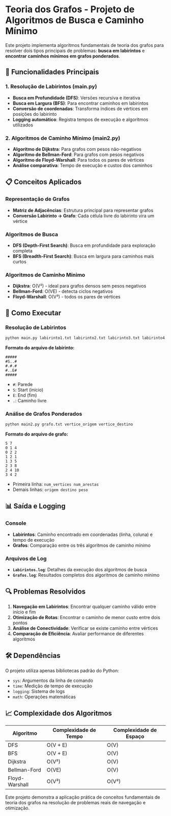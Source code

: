 # Teoria dos Grafos - Projeto de Algoritmos de Busca e Caminho Mínimo

Este projeto implementa algoritmos fundamentais de teoria dos grafos para resolver dois tipos principais de problemas: **busca em labirintos** e **encontrar caminhos mínimos em grafos ponderados**.

## 🎯 Funcionalidades Principais

### 1. Resolução de Labirintos (main.py)
- **Busca em Profundidade (DFS)**: Versões recursiva e iterativa
- **Busca em Largura (BFS)**: Para encontrar caminhos em labirintos
- **Conversão de coordenadas**: Transforma índices de vértices em posições do labirinto
- **Logging automático**: Registra tempos de execução e algoritmos utilizados

### 2. Algoritmos de Caminho Mínimo (main2.py)
- **Algoritmo de Dijkstra**: Para grafos com pesos não-negativos
- **Algoritmo de Bellman-Ford**: Para grafos com pesos negativos
- **Algoritmo de Floyd-Warshall**: Para todos os pares de vértices
- **Análise comparativa**: Tempo de execução e custos dos caminhos

## 📋 Conceitos Aplicados

### Representação de Grafos
- **Matriz de Adjacências**: Estrutura principal para representar grafos
- **Conversão Labirinto → Grafo**: Cada célula livre do labirinto vira um vértice

### Algoritmos de Busca
- **DFS (Depth-First Search)**: Busca em profundidade para exploração completa
- **BFS (Breadth-First Search)**: Busca em largura para caminhos mais curtos

### Algoritmos de Caminho Mínimo
- **Dijkstra**: O(V²) - ideal para grafos densos sem pesos negativos
- **Bellman-Ford**: O(VE) - detecta ciclos negativos
- **Floyd-Warshall**: O(V³) - todos os pares de vértices

## 🚀 Como Executar

### Resolução de Labirintos
```bash
python main.py labirinto1.txt labirinto2.txt labirinto3.txt labirinto4.txt labirinto5.txt
```

**Formato do arquivo de labirinto:**
```
#####
#S..#
#.#.#
#..E#
#####
```
- `#`: Parede
- `S`: Start (início)
- `E`: End (fim)
- `.`: Caminho livre

### Análise de Grafos Ponderados
```bash
python main2.py grafo.txt vertice_origem vertice_destino
```

**Formato do arquivo de grafo:**
```
5 7
0 1 4
0 2 2
1 2 1
1 3 5
2 3 8
2 4 10
3 4 2
```
- Primeira linha: `num_vertices num_arestas`
- Demais linhas: `origem destino peso`

## 📊 Saída e Logging

### Console
- **Labirintos**: Caminho encontrado em coordenadas (linha, coluna) e tempo de execução
- **Grafos**: Comparação entre os três algoritmos de caminho mínimo

### Arquivos de Log
- **`Labirintos.log`**: Detalhes da execução dos algoritmos de busca
- **`Grafos.log`**: Resultados completos dos algoritmos de caminho mínimo

## 🔍 Problemas Resolvidos

1. **Navegação em Labirintos**: Encontrar qualquer caminho válido entre início e fim
2. **Otimização de Rotas**: Encontrar o caminho de menor custo entre dois pontos
3. **Análise de Conectividade**: Verificar se existe caminho entre vértices
4. **Comparação de Eficiência**: Avaliar performance de diferentes algoritmos

## 🛠️ Dependências

O projeto utiliza apenas bibliotecas padrão do Python:
- `sys`: Argumentos da linha de comando
- `time`: Medição de tempo de execução
- `logging`: Sistema de logs
- `math`: Operações matemáticas

## 📈 Complexidade dos Algoritmos

| Algoritmo | Complexidade de Tempo | Complexidade de Espaço |
|-----------|----------------------|----------------------|
| DFS | O(V + E) | O(V) |
| BFS | O(V + E) | O(V) |
| Dijkstra | O(V²) | O(V) |
| Bellman-Ford | O(VE) | O(V) |
| Floyd-Warshall | O(V³) | O(V²) |

Este projeto demonstra a aplicação prática de conceitos fundamentais de teoria dos grafos na resolução de problemas reais de navegação e otimização.